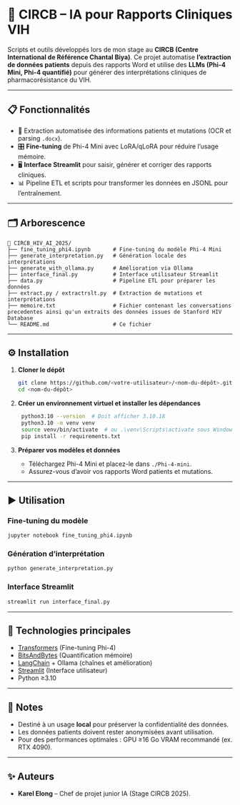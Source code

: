 # 🧠 CIRCB – IA pour Rapports Cliniques VIH

Scripts et outils développés lors de mon stage au **CIRCB (Centre International de Référence Chantal Biya)**.
Ce projet automatise **l’extraction de données patients** depuis des rapports Word et utilise des **LLMs (Phi-4 Mini, Phi-4 quantifié)** pour générer des interprétations cliniques de pharmacorésistance du VIH.

---

## 📋 **Fonctionnalités**

* 📑 Extraction automatisée des informations patients et mutations (OCR et parsing `.docx`).
* 🎛️ **Fine-tuning** de Phi-4 Mini avec LoRA/qLoRA pour réduire l’usage mémoire.
* 🖥️ **Interface Streamlit** pour saisir, générer et corriger des rapports cliniques.
* 📊 Pipeline ETL et scripts pour transformer les données en JSONL pour l’entraînement.

---

## 🗂 **Arborescence**

```
📁 CIRCB_HIV_AI_2025/
├── fine_tuning_phi4.ipynb       # Fine-tuning du modèle Phi-4 Mini
├── generate_interpretation.py   # Génération locale des interprétations
├── generate_with_ollama.py      # Amélioration via Ollama
├── interface_final.py           # Interface utilisateur Streamlit
├── data.py                      # Pipeline ETL pour préparer les données
├── extract.py / extractrslt.py  # Extraction de mutations et interprétations
├── memoire.txt                  # Fichier contenant les conversations precedentes ainsi qu'un extraits des données issues de Stanford HIV Database
└── README.md                    # Ce fichier
```

---

## ⚙️ **Installation**

1. **Cloner le dépôt**

   ```bash
   git clone https://github.com/<votre-utilisateur>/<nom-du-dépôt>.git
   cd <nom-du-dépôt>
   ```

2. **Créer un environnement virtuel et installer les dépendances**

   ```bash
    python3.10 --version  # Doit afficher 3.10.18
    python3.10 -m venv venv
    source venv/bin/activate  # ou .\venv\Scripts\activate sous Windows
    pip install -r requirements.txt

   ```

3. **Préparer vos modèles et données**

   * Téléchargez Phi-4 Mini et placez-le dans `./Phi-4-mini`.
   * Assurez-vous d’avoir vos rapports Word patients et mutations.

---

## ▶️ **Utilisation**

### Fine-tuning du modèle

```bash
jupyter notebook fine_tuning_phi4.ipynb
```

### Génération d’interprétation

```bash
python generate_interpretation.py
```

### Interface Streamlit

```bash
streamlit run interface_final.py
```

---

## 🧰 **Technologies principales**

* [Transformers](https://huggingface.co/transformers/) (Fine-tuning Phi-4)
* [BitsAndBytes](https://github.com/TimDettmers/bitsandbytes) (Quantification mémoire)
* [LangChain](https://www.langchain.com/) + Ollama (chaînes et amélioration)
* [Streamlit](https://streamlit.io/) (Interface utilisateur)
* Python ≥3.10

---

## 📌 **Notes**

* Destiné à un usage **local** pour préserver la confidentialité des données.
* Les données patients doivent rester anonymisées avant utilisation.
* Pour des performances optimales : GPU ≥16 Go VRAM recommandé (ex. RTX 4090).

---

## ✨ **Auteurs**

* **Karel Elong** – Chef de projet junior IA (Stage CIRCB 2025).
